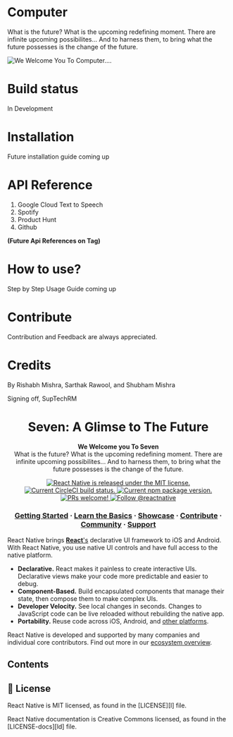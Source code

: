 # Computer
What is the future? What is the upcoming redefining moment. There are infinite upcoming possibilites... And to harness them, to bring what the future possesses is the change of the future. 

![<h2>**We Welcome You To Computer....**<h2>](https://www.phdmedia.com/australia/wp-content/uploads/sites/23/2017/11/Ai-banner.jpg)
  
  
# Build status
In Development


# Installation
Future installation guide coming up

# API Reference
1. Google Cloud Text to Speech
2. Spotify
3. Product Hunt
4. Github
  
**(Future Api References on Tag)**


# How to use?
Step by Step Usage Guide coming up

# Contribute
Contribution and Feedback are always appreciated. 

# Credits
By Rishabh Mishra, Sarthak Rawool, and Shubham Mishra

Signing off, SupTechRM


  <h1 align="center">
  <a >
    Seven: A Glimse to The Future
    </a>
</h1>

<p align="center">
  <strong>We Welcome you To Seven</strong><br>
  What is the future? What is the upcoming redefining moment. There are infinite upcoming possibilites... And to harness them, to bring what the future possesses is the change of the future. 
</p>

<p align="center">
  <a href="https://github.com/facebook/react-native/blob/HEAD/LICENSE">
    <img src="https://img.shields.io/badge/license-MIT-blue.svg" alt="React Native is released under the MIT license." />
  </a>
  <a href="https://circleci.com/gh/facebook/react-native">
    <img src="https://circleci.com/gh/facebook/react-native.svg?style=shield" alt="Current CircleCI build status." />
  </a>
  <a href="https://www.npmjs.org/package/react-native">
    <img src="https://img.shields.io/npm/v/react-native?color=brightgreen&label=npm%20package" alt="Current npm package version." />
  </a>
  <a href="https://reactnative.dev/docs/contributing">
    <img src="https://img.shields.io/badge/PRs-welcome-brightgreen.svg" alt="PRs welcome!" />
  </a>
  <a href="https://twitter.com/intent/follow?screen_name=reactnative">
    <img src="https://img.shields.io/twitter/follow/reactnative.svg?label=Follow%20@reactnative" alt="Follow @reactnative" />
  </a>
</p>

<h3 align="center">
  <a href="https://reactnative.dev/docs/getting-started">Getting Started</a>
  <span> · </span>
  <a href="https://reactnative.dev/docs/tutorial">Learn the Basics</a>
  <span> · </span>
  <a href="https://reactnative.dev/showcase">Showcase</a>
  <span> · </span>
  <a href="https://reactnative.dev/docs/contributing">Contribute</a>
  <span> · </span>
  <a href="https://reactnative.dev/help">Community</a>
  <span> · </span>
  <a href="https://github.com/facebook/react-native/blob/HEAD/.github/SUPPORT.md">Support</a>
</h3>

React Native brings [**React**'s][r] declarative UI framework to iOS and Android. With React Native, you use native UI controls and have full access to the native platform.

- **Declarative.** React makes it painless to create interactive UIs. Declarative views make your code more predictable and easier to debug.
- **Component-Based.** Build encapsulated components that manage their state, then compose them to make complex UIs.
- **Developer Velocity.** See local changes in seconds. Changes to JavaScript code can be live reloaded without rebuilding the native app.
- **Portability.** Reuse code across iOS, Android, and [other platforms][p].

React Native is developed and supported by many companies and individual core contributors. Find out more in our [ecosystem overview][e].

[r]: https://reactjs.org/
[p]: https://reactnative.dev/docs/out-of-tree-platforms
[e]: https://github.com/facebook/react-native/blob/HEAD/ECOSYSTEM.md

## Contents


## 📄 License

React Native is MIT licensed, as found in the [LICENSE][l] file.

React Native documentation is Creative Commons licensed, as found in the [LICENSE-docs][ld] file.

